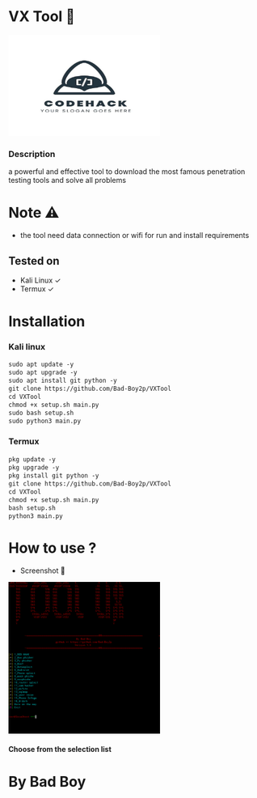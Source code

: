 # VX Tool 🦂

<img src="config/github/logo.jpg" alt="logo" width="300px" height="200px">


### Description

a powerful and effective tool to download the most famous penetration testing tools and solve all problems

# Note ⚠️
+ the tool need data connection or wifi for run and install requirements 

## Tested on 
+ Kali Linux ✓
+ Termux ✓

# Installation

### Kali linux 

```
sudo apt update -y
sudo apt upgrade -y
sudo apt install git python -y
git clone https://github.com/Bad-Boy2p/VXTool
cd VXTool
chmod +x setup.sh main.py
sudo bash setup.sh
sudo python3 main.py
```
### Termux

```
pkg update -y
pkg upgrade -y
pkg install git python -y
git clone https://github.com/Bad-Boy2p/VXTool
cd VXTool
chmod +x setup.sh main.py
bash setup.sh
python3 main.py
```
# How to use ?

+ Screenshot 📸
 <img src="config/github/Screenshot.png" alt="Screenshot" width="300px" height="300px">

#### Choose from the selection list

# By Bad Boy 

